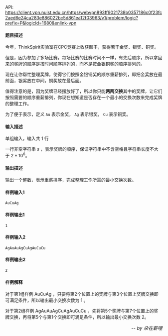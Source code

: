 API: https://client.vpn.nuist.edu.cn/https/webvpn893ff9021738b0357186c0f23fc2aed6e24ca283e886022bc5d861ea12f03963/v1/problem/logic?prefix=P&logicId=1680&enlink-vpn

#### 题目描述
今年，ThinkSpirit实验室在CPC竞赛上收获颇丰，获得若干金奖、银奖、铜奖。

但是，因为参加了多场比赛，每场比赛的比赛时间不一样，有先后顺序，所以拿回来的奖牌的顺序是按时间顺序排列的，而不是按金银铜奖的顺序排列的。

现在让你帮忙整理奖牌，使得它们按照金银铜奖的顺序重薪排列，即把金奖放在最前面，银奖放在中间，铜奖放在最后面。

值得注意的是，因为奖牌已经摆放好了，所以你只能**两两交换**其中的奖牌，让它们按照需要的顺序重薪排列，你现在想知道是否存在一个最小的交换次数来完成奖牌的整理工作。

为了便于表示，定义 `Au` 表示金奖， `Ag` 表示银奖， `Cu` 表示铜奖。
#### 输入描述
单组输入，输入共 1 行

一行非空字符串 $s$ ，表示奖牌的顺序，保证字符串中不含空格且字符串长度不大于 $2*10^6$。
#### 输出描述
输出一个整数，表示重薪排序，完成整理工作所需的最小交换次数。
#### 样例输入1
```
AuCuAg
```
#### 样例输出1
```
1
```
#### 样例输入2
```
AgAuAuAgCuAgAuCuCu
```
#### 样例输出2
```
2
```
#### 样例解释
对于第1组样例 AuCuAg ，只要将第2个位置上的奖牌与第3个位置上奖牌交换即可满足条件，所以输出最小交换次数为 1 。

对于第2组样例 AgAuAuAgCuAgAuCuCu ，先将第5个奖牌与第7个位置上的奖牌交换，再将第5个与第1个交换即可满足条件，所以输出最小交换次数 2。

<p align="right" style=font-size:15px><i>-- by 朵在薪哩　</i></p>

